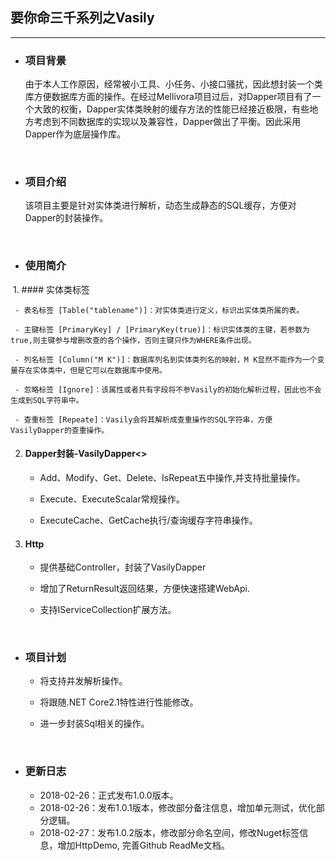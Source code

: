 ## 要你命三千系列之Vasily

------

- ### 项目背景

  ​       由于本人工作原因，经常被小工具、小任务、小接口骚扰，因此想封装一个类库方便数据库方面的操作。在经过Mellivora项目过后，对Dapper项目有了一个大致的权衡，Dapper实体类映射的缓存方法的性能已经接近极限，有些地方考虑到不同数据库的实现以及兼容性，Dapper做出了平衡。因此采用Dapper作为底层操作库。

  ​

- ### 项目介绍

  ​	该项目主要是针对实体类进行解析，动态生成静态的SQL缓存，方便对Dapper的封装操作。

  ​

- ### 使用简介

  1. #### 实体类标签
  
     - 表名标签 [Table("tablename")]：对实体类进行定义，标识出实体类所属的表。

     - 主键标签 [PrimaryKey] / [PrimaryKey(true)]：标识实体类的主键，若参数为true,则主键参与增删改查的各个操作，否则主键只作为WHERE条件出现。

     - 列名标签 [Column("M K")]：数据库列名到实体类列名的映射，M K显然不能作为一个变量存在实体类中，但是它可以在数据库中使用。

     - 忽略标签 [Ignore]：该属性或者共有字段将不参Vasily的初始化解析过程，因此也不会生成到SQL字符串中。

     - 查重标签 [Repeate]：Vasily会将其解析成查重操作的SQL字符串，方便VasilyDapper的查重操作。


  2. #### Dapper封装-VasilyDapper<<EntityType>>

     - Add、Modify、Get、Delete、IsRepeat五中操作,并支持批量操作。
     
     - Execute、ExecuteScalar常规操作。
     
     - ExecuteCache、GetCache执行/查询缓存字符串操作。

  3. #### Http
  
     - 提供基础Controller，封装了VasilyDapper
     
     - 增加了ReturnResult返回结果，方便快速搭建WebApi.
     
     - 支持IServiceCollection扩展方法。

       ​

- ### 项目计划

   - 将支持并发解析操作。

   - 将跟随.NET Core2.1特性进行性能修改。

   - 进一步封装Sql相关的操作。

     ​

- ### 更新日志

   - 2018-02-26：正式发布1.0.0版本。
   - 2018-02-26：发布1.0.1版本，修改部分备注信息，增加单元测试，优化部分逻辑。
   - 2018-02-27：发布1.0.2版本，修改部分命名空间，修改Nuget标签信息，增加HttpDemo, 完善Github ReadMe文档。
